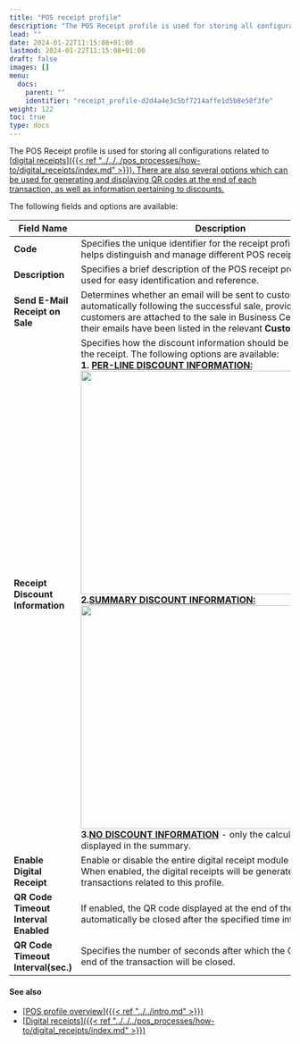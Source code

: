 ```yaml
---
title: "POS receipt profile"
description: "The POS Receipt profile is used for storing all configurations related to digital receipts."
lead: ""
date: 2024-01-22T11:15:08+01:00
lastmod: 2024-01-22T11:15:08+01:00
draft: false
images: []
menu:
  docs:
    parent: ""
    identifier: "receipt_profile-d2d4a4e3c5bf7214affe1d5b8e50f3fe"
weight: 122
toc: true
type: docs
---
```


The POS Receipt profile is used for storing all configurations related to [<ins>digital receipts<ins>]({{< ref "../../../pos_processes/how-to/digital_receipts/index.md" >}}). There are also several options which can be used for generating and displaying QR codes at the end of each transaction, as well as information pertaining to discounts.

The following fields and options are available:

| Field Name      | Description |
| ----------- | ----------- |
| **Code** | Specifies the unique identifier for the receipt profile. The code helps distinguish and manage different POS receipt profiles. |
| **Description** | Specifies a brief description of the POS receipt profile, that can be used for easy identification and reference. |
| **Send E-Mail Receipt on Sale** | Determines whether an email will be sent to customers automatically following the successful sale, provided that the customers are attached to the sale in Business Central, and that their emails have been listed in the relevant **Customer Card**. |
| **Receipt Discount Information** | Specifies how the discount information should be displayed on the receipt. The following options are available: </br> **1. <ins>PER-LINE DISCOUNT INFORMATION:<ins>** <image src="Images/per_line.PNG" width="500" height="400"> </br> **2.<ins>SUMMARY DISCOUNT INFORMATION:<ins>** <image src="Images/summary.PNG" width="500" height="400"> </br> **3.<ins>NO DISCOUNT INFORMATION<ins>** - only the calculation is displayed in the summary. | 
| **Enable Digital Receipt** | Enable or disable the entire digital receipt module for this profile. When enabled, the digital receipts will be generated for transactions related to this profile. |
| **QR Code Timeout Interval Enabled** | If enabled, the QR code displayed at the end of the transaction will automatically be closed after the specified time interval. | 
| **QR Code Timeout Interval(sec.)** | Specifies the number of seconds after which the QR code at the end of the transaction will be closed. |

#### See also

- [<ins>POS profile overview<ins>]({{< ref "../../intro.md" >}})
- [<ins>Digital receipts<ins>]({{< ref "../../../pos_processes/how-to/digital_receipts/index.md" >}})